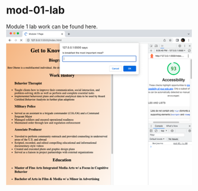 # mod-01-lab
Module 1 lab work can be found here.
![score](<Screenshot 2023-07-12 at 8.36.25 PM.png>)